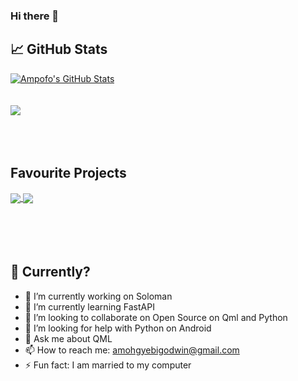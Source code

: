 ### Hi there 👋

<!--
**amoh-godwin/amoh-godwin** is a ✨ _special_ ✨ repository because its `README.md` (this file) appears on your GitHub profile.

-->

## &#x1f4c8; GitHub Stats



  <a href="https://github.com/amoh-godwin/amoh-godwin">
  <img align="center" src="https://github-readme-stats.vercel.app/api?username=amoh-godwin&show_icons=true&line_height=27&count_private=true&title_color=ffffff&text_color=c9cacc&icon_color=2bbc8a&bg_color=1d1f21" alt="Ampofo's GitHub Stats" />
  </a>
  <br/>
  <br/>
  <br/>
  
  
  <a href="https://github.com/amoh-godwin/amoh-godwin">
  <img align="center" src="https://github-readme-stats.vercel.app/api/top-langs/?username=amoh-godwin&title_color=ffffff&text_color=c9cacc&icon_color=2bbc8a&bg_color=1d1f21" />
</a>
<br/>
<br/>
<br/>
<br/>


## Favourite Projects

  <a href="https://github.com/deuteronomy-works/soloman">
  <img align="center" src="https://github-readme-stats.vercel.app/api/pin/?username=deuteronomy-works&repo=soloman&title_color=ffffff&text_color=c9cacc&icon_color=2bbc8a&bg_color=1d1f21" />
  </a>


  <a href="https://github.com/deuteronomy-works/pyffmpeg">
  <img align="center" src="https://github-readme-stats.vercel.app/api/pin/?username=deuteronomy-works&repo=pyffmpeg&title_color=ffffff&text_color=c9cacc&icon_color=2bbc8a&bg_color=1d1f21" />
  </a>
<br/>
<br/>
<br/>
<br/>
<br/>


## 🤔 Currently?
- 🔭 I’m currently working on Soloman
- 🌱 I’m currently learning FastAPI
- 👯 I’m looking to collaborate on Open Source on Qml and Python
- 🤔 I’m looking for help with Python on Android
- 💬 Ask me about QML
- 📫 How to reach me: amohgyebigodwin@gmail.com
- ⚡ Fun fact: I am married to my computer
